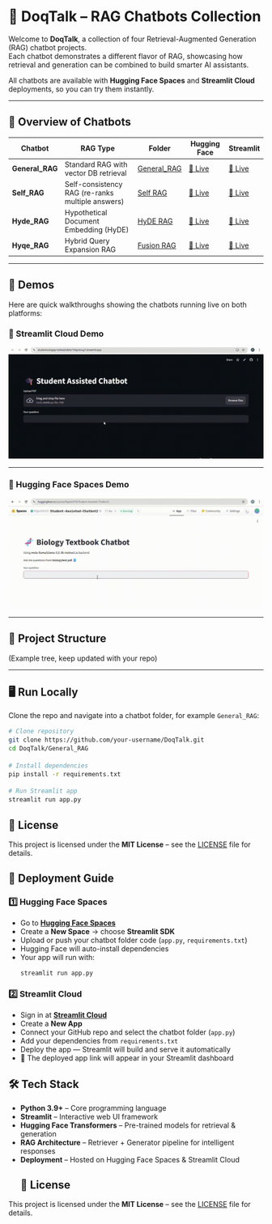 # 🤖 DoqTalk – RAG Chatbots Collection  

Welcome to **DoqTalk**, a collection of four Retrieval-Augmented Generation (RAG) chatbot projects.  
Each chatbot demonstrates a different flavor of RAG, showcasing how retrieval and generation can be combined to build smarter AI assistants.  

All chatbots are available with **Hugging Face Spaces** and **Streamlit Cloud** deployments, so you can try them instantly.  

---

## 📌 Overview of Chatbots  

| Chatbot | RAG Type | Folder | Hugging Face | Streamlit |
|---------|----------|--------|--------------|------------|
| **General_RAG** | Standard RAG with vector DB retrieval | [General_RAG](./General_RAG) | [🔗 Live](#) | [🔗 Live](#) |
| **Self_RAG** | Self-consistency RAG (re-ranks multiple answers) | [Self RAG](./Self_RAG) | [🔗 Live](#) | [🔗 Live](#) |
| **Hyde_RAG** | Hypothetical Document Embedding (HyDE) | [HyDE RAG](./HyDE_RAG) | [🔗 Live](#) | [🔗 Live](#) |
| **Hyqe_RAG** | Hybrid Query Expansion RAG | [Fusion RAG](./Fusion_RAG) | [🔗 Live](#) | [🔗 Live](#) |
 

---

## 🎥 Demos  

Here are quick walkthroughs showing the chatbots running live on both platforms:  

### 🚀 Streamlit Cloud Demo  
![Streamlit Demo](./assets/Stream_lit.gif)  

---

### 🤗 Hugging Face Spaces Demo  
![Hugging Face Demo](./assets/Hugging_face.gif)  


---

## 📂 Project Structure  

(Example tree, keep updated with your repo)  


---

## 🖥️ Run Locally  

Clone the repo and navigate into a chatbot folder, for example `General_RAG`:  

```bash
# Clone repository
git clone https://github.com/your-username/DoqTalk.git
cd DoqTalk/General_RAG

# Install dependencies
pip install -r requirements.txt

# Run Streamlit app
streamlit run app.py
```
## 📜 License  

This project is licensed under the **MIT License** – see the [LICENSE](./LICENSE) file for details.  

## 🚀 Deployment Guide  

### 1️⃣ Hugging Face Spaces  
- Go to **[Hugging Face Spaces](https://huggingface.co/spaces)**  
- Create a **New Space** → choose **Streamlit SDK**  
- Upload or push your chatbot folder code (`app.py`, `requirements.txt`)  
- Hugging Face will auto-install dependencies  
- Your app will run with:  
  ```bash
  streamlit run app.py
  ```
### 2️⃣ Streamlit Cloud  
- Sign in at **[Streamlit Cloud](https://streamlit.io/cloud)**  
- Create a **New App**  
- Connect your GitHub repo and select the chatbot folder (`app.py`)  
- Add your dependencies from `requirements.txt`  
- Deploy the app — Streamlit will build and serve it automatically  
- 🔗 The deployed app link will appear in your Streamlit dashboard 

## 🛠️ Tech Stack  

- **Python 3.9+** – Core programming language  
- **Streamlit** – Interactive web UI framework  
- **Hugging Face Transformers** – Pre-trained models for retrieval & generation  
- **RAG Architecture** – Retriever + Generator pipeline for intelligent responses  
- **Deployment** – Hosted on Hugging Face Spaces & Streamlit Cloud
  ## 📜 License  

This project is licensed under the **MIT License** – see the [LICENSE](./LICENSE) file for details.  

